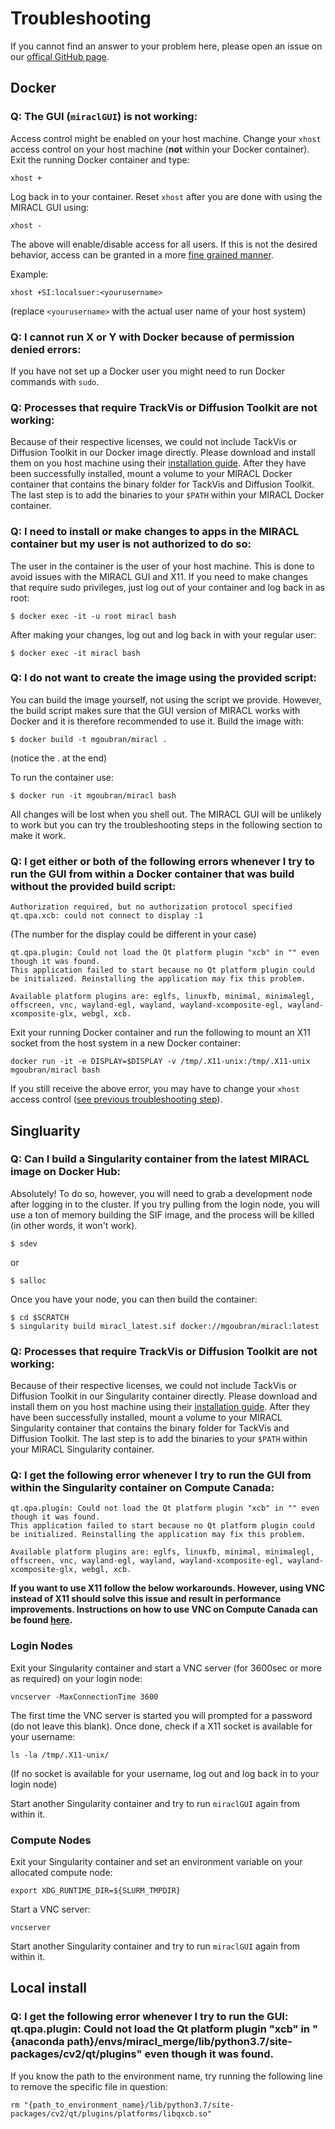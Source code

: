 # Troubleshooting

If you cannot find an answer to your problem here, please open an issue on our [offical GitHub page](https://github.com/AICONSlab/MIRACL).

## Docker

### Q: The GUI (`miraclGUI`) is not working:

Access control might be enabled on your host machine. Change your `xhost` access control on your host machine (**not** within your Docker container). Exit the running Docker container and type:

```
xhost +
```

Log back in to your container. Reset `xhost` after you are done with using the MIRACL GUI using:

```
xhost -
```

The above will enable/disable access for all users. If this is not the desired behavior, access can be granted in a more [fine grained manner](https://www.x.org/archive/X11R6.8.1/doc/xhost.1.html).

Example:

```
xhost +SI:localsuer:<yourusername>
```

(replace `<yourusername>` with the actual user name of your host system)

### Q: I cannot run X or Y with Docker because of permission denied errors:

If you have not set up a Docker user you might need to run Docker commands with `sudo`.

### Q: Processes that require TrackVis or Diffusion Toolkit are not working:

Because of their respective licenses, we could not include TackVis or Diffusion Toolkit in our Docker image directly.
Please download and install them on you host machine using their [installation guide](http://trackvis.org/docs/?subsect=installation).
After they have been successfully installed, mount a volume to your MIRACL Docker container that contains the binary folder for TackVis and Diffusion Toolkit.
The last step is to add the binaries to your `$PATH` within your MIRACL Docker container.

### Q: I need to install or make changes to apps in the MIRACL container but my user is not authorized to do so:

The user in the container is the user of your host machine. This is done to avoid issues with the MIRACL GUI and X11. If you need to make changes that require sudo privileges, just log out of your container and log back in as root:

```
$ docker exec -it -u root miracl bash
```

After making your changes, log out and log back in with your regular user:

```
$ docker exec -it miracl bash
```

### Q: I do not want to create the image using the provided script:

You can build the image yourself, not using the script we provide. However, the build script makes sure that the GUI version of MIRACL works with Docker and it is therefore recommended to use it.
Build the image with:

```
$ docker build -t mgoubran/miracl .
```

(notice the . at the end)

To run the container use:

```
$ docker run -it mgoubran/miracl bash
```

All changes will be lost when you shell out. The MIRACL GUI will be unlikely to work but you can try the troubleshooting steps in the following section to make it work.

### Q: I get either or both of the following errors whenever I try to run the GUI from within a Docker container that was build without the provided build script:

```
Authorization required, but no authorization protocol specified
qt.qpa.xcb: could not connect to display :1
```

(The number for the display could be different in your case)

```
qt.qpa.plugin: Could not load the Qt platform plugin "xcb" in "" even though it was found.
This application failed to start because no Qt platform plugin could be initialized. Reinstalling the application may fix this problem.

Available platform plugins are: eglfs, linuxfb, minimal, minimalegl, offscreen, vnc, wayland-egl, wayland, wayland-xcomposite-egl, wayland-xcomposite-glx, webgl, xcb.
```

Exit your running Docker container and run the following
to mount an X11 socket from the host system in a new Docker container:

```
docker run -it -e DISPLAY=$DISPLAY -v /tmp/.X11-unix:/tmp/.X11-unix mgoubran/miracl bash
```

If you still receive the above error, you may have to change your `xhost` access control ([see previous troubleshooting step](#q-the-gui-miraclgui-is-not-working)).

## Singluarity

### Q: Can I build a Singularity container from the latest MIRACL image on Docker Hub:

Absolutely! To do so, however, you will need to grab a development node after logging in to the cluster. If you try pulling from the login node, you will use a ton of memory building the SIF image,
and the process will be killed (in other words, it won't work).

    $ sdev

or 
   
    $ salloc

Once you have your node, you can then build the container:

    $ cd $SCRATCH
    $ singularity build miracl_latest.sif docker://mgoubran/miracl:latest

### Q: Processes that require TrackVis or Diffusion Toolkit are not working:

Because of their respective licenses, we could not include TackVis or Diffusion Toolkit in our Singularity container directly.
Please download and install them on you host machine using their [installation guide](http://trackvis.org/docs/?subsect=installation).
After they have been successfully installed, mount a volume to your MIRACL Singularity container that contains the binary folder for TackVis and Diffusion Toolkit.
The last step is to add the binaries to your `$PATH` within your MIRACL Singularity container.

### Q: I get the following error whenever I try to run the GUI from within the Singularity container on Compute Canada:

```
qt.qpa.plugin: Could not load the Qt platform plugin "xcb" in "" even though it was found.
This application failed to start because no Qt platform plugin could be initialized. Reinstalling the application may fix this problem.

Available platform plugins are: eglfs, linuxfb, minimal, minimalegl, offscreen, vnc, wayland-egl, wayland, wayland-xcomposite-egl, wayland-xcomposite-glx, webgl, xcb.
```

**If you want to use X11 follow the below workarounds. However, using VNC instead of X11 should solve this issue and result in performance improvements. Instructions on how to use VNC on Compute Canada can be found [here](https://docs.alliancecan.ca/wiki/VNC).**

### Login Nodes

Exit your Singularity container and start a VNC server (for 3600sec or more as required) on your login node:

```
vncserver -MaxConnectionTime 3600
```

The first time the VNC server is started you will prompted for a password (do not leave this blank). Once done, check if a X11 socket is available for your username:

```
ls -la /tmp/.X11-unix/
```

(If no socket is available for your username, log out and log back in to your login node)

Start another Singularity container and try to run `miraclGUI` again from within it.

### Compute Nodes

Exit your Singularity container and set an environment variable on your allocated compute node:

```
export XDG_RUNTIME_DIR=${SLURM_TMPDIR}
```

Start a VNC server:

```
vncserver
```

Start another Singularity container and try to run `miraclGUI` again from within it.

## Local install

### Q: I get the following error whenever I try to run the GUI: qt.qpa.plugin: Could not load the Qt platform plugin "xcb" in "{anaconda path}/envs/miracl_merge/lib/python3.7/site-packages/cv2/qt/plugins" even though it was found.

If you know the path to the environment name, try running the following line to remove the specific file in question:

    rm "{path_to_environment_name}/lib/python3.7/site-packages/cv2/qt/plugins/platforms/libqxcb.so"
